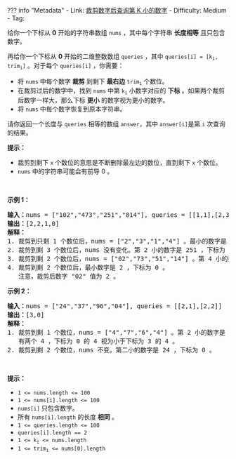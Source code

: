 
??? info "Metadata"
    - Link: [裁剪数字后查询第 K 小的数字](https://leetcode.cn/problems/query-kth-smallest-trimmed-number)
    - Difficulty: Medium
    - Tag: 

<p>给你一个下标从 <strong>0</strong>&nbsp;开始的字符串数组&nbsp;<code>nums</code>&nbsp;，其中每个字符串 <strong>长度相等</strong>&nbsp;且只包含数字。</p>

<p>再给你一个下标从 <strong>0</strong>&nbsp;开始的二维整数数组&nbsp;<code>queries</code>&nbsp;，其中&nbsp;<code>queries[i] = [k<sub>i</sub>, trim<sub>i</sub>]</code>&nbsp;。对于每个&nbsp;<code>queries[i]</code>&nbsp;，你需要：</p>

<ul>
	<li>将&nbsp;<code>nums</code>&nbsp;中每个数字 <strong>裁剪</strong>&nbsp;到剩下 <strong>最右边</strong>&nbsp;<code>trim<sub>i</sub></code>&nbsp;个数位。</li>
	<li>在裁剪过后的数字中，找到 <code>nums</code>&nbsp;中第&nbsp;<code>k<sub>i</sub></code>&nbsp;小数字对应的 <strong>下标</strong>&nbsp;。如果两个裁剪后数字一样大，那么下标 <strong>更小</strong>&nbsp;的数字视为更小的数字。</li>
	<li>将 <code>nums</code>&nbsp;中每个数字恢复到原本字符串。</li>
</ul>

<p>请你返回一个长度与 <code><span style="">queries</span></code>&nbsp;相等的数组<em>&nbsp;</em><code>answer</code>，其中<em>&nbsp;</em><code>answer[i]</code>是第<em>&nbsp;</em><code>i</code><em>&nbsp;</em>次查询的结果。</p>

<p><strong>提示：</strong></p>

<ul>
	<li>裁剪到剩下 <code>x</code>&nbsp;个数位的意思是不断删除最左边的数位，直到剩下 <code>x</code>&nbsp;个数位。</li>
	<li><code>nums</code>&nbsp;中的字符串可能会有前导 0 。</li>
</ul>

<p>&nbsp;</p>

<p><strong>示例 1：</strong></p>

<pre>
<b>输入：</b>nums = ["102","473","251","814"], queries = [[1,1],[2,3],[4,2],[1,2]]
<b>输出：</b>[2,2,1,0]
<strong>解释：</strong>
1. 裁剪到只剩 1 个数位后，nums = ["2","3","1","4"] 。最小的数字是 1 ，下标为 2 。
2. 裁剪到剩 3 个数位后，nums 没有变化。第 2 小的数字是 251 ，下标为 2 。
3. 裁剪到剩 2 个数位后，nums = ["02","73","51","14"] 。第 4 小的数字是 73 ，下标为 1 。
4. 裁剪到剩 2 个数位后，最小数字是 2 ，下标为 0 。
   注意，裁剪后数字 "02" 值为 2 。
</pre>

<p><strong>示例 2：</strong></p>

<pre>
<b>输入：</b>nums = ["24","37","96","04"], queries = [[2,1],[2,2]]
<b>输出：</b>[3,0]
<strong>解释：</strong>
1. 裁剪到剩 1 个数位，nums = ["4","7","6","4"] 。第 2 小的数字是 4 ，下标为 3 。
   有两个 4 ，下标为 0 的 4 视为小于下标为 3 的 4 。
2. 裁剪到剩 2 个数位，nums 不变。第二小的数字是 24 ，下标为 0 。
</pre>

<p>&nbsp;</p>

<p><b>提示：</b></p>

<ul>
	<li><code>1 &lt;= nums.length &lt;= 100</code></li>
	<li><code>1 &lt;= nums[i].length &lt;= 100</code></li>
	<li><code>nums[i]</code> 只包含数字。</li>
	<li>所有&nbsp;<code>nums[i].length</code>&nbsp;的长度 <b>相同</b>&nbsp;。</li>
	<li><code>1 &lt;= queries.length &lt;= 100</code></li>
	<li><code>queries[i].length == 2</code></li>
	<li><code>1 &lt;= k<sub>i</sub> &lt;= nums.length</code></li>
	<li><code>1 &lt;= trim<sub>i</sub> &lt;= nums[0].length</code></li>
</ul>
